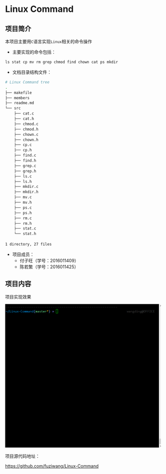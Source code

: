 # Linux Command

## 项目简介

本项目主要用`C`语言实现`Linux`相关的命令操作

+ 主要实现的命令包括：

```txt
ls stat cp mv rm grep chmod find chown cat ps mkdir
```
+ 文档目录结构文件：

```bash
# Linux Command tree
.
├── makefile
├── members
├── readme.md
└── src
    ├── cat.c
    ├── cat.h
    ├── chmod.c
    ├── chmod.h
    ├── chown.c
    ├── chown.h
    ├── cp.c
    ├── cp.h
    ├── find.c
    ├── find.h
    ├── grep.c
    ├── grep.h
    ├── ls.c
    ├── ls.h
    ├── mkdir.c
    ├── mkdir.h
    ├── mv.c
    ├── mv.h
    ├── ps.c
    ├── ps.h
    ├── rm.c
    ├── rm.h
    ├── stat.c
    └── stat.h

1 directory, 27 files
```

+ 项目成员：
  + 付子旺（学号：2016011409）
  + 陈若繁（学号：2016011425）

## 项目内容

项目实现效果

![](linux.gif)

项目源代码地址：

https://github.com/fuziwang/Linux-Command